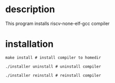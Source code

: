 # description

This program installs riscv-none-elf-gcc compiler

# installation

```
make install # install compiler to homedir
```

```
./installer uninstall # uninstall compiler
```

```
./installer reinstall # reinstall compiler
```
